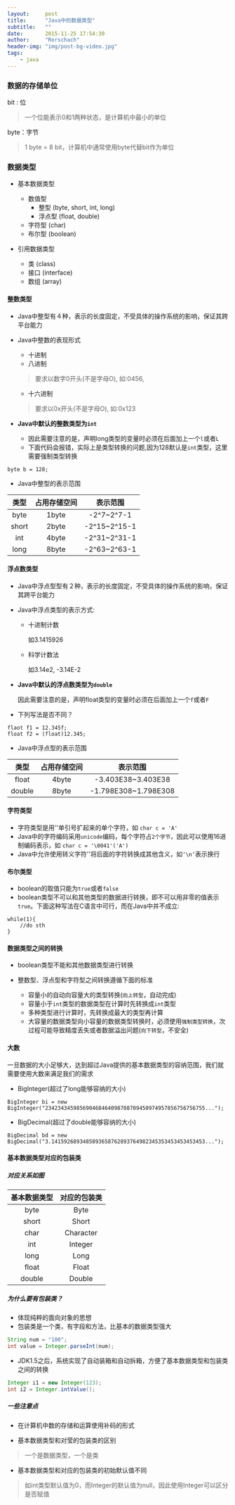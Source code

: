 ```yaml
---
layout:     post
title:      "Java中的数据类型"
subtitle:   ""
date:       2015-11-25 17:54:30
author:     "Rorschach"
header-img: "img/post-bg-video.jpg"
tags:
    - java
---
```


### 数据的存储单位

bit : 位    
>一个位能表示0和1两种状态，是计算机中最小的单位

byte：字节
>1 byte = 8 bit，计算机中通常使用byte代替bit作为单位


### 数据类型

* 基本数据类型

    * 数值型
        * 整型    (byte, short, int, long)
        * 浮点型    (float, double)
    * 字符型    (char)
    * 布尔型    (boolean)

* 引用数据类型

    * 类    (class)
    * 接口    (interface)
    * 数组    (array)


#### 整数类型

* Java中整型有４种，表示的长度固定，不受具体的操作系统的影响，保证其跨平台能力

* Java中整数的表现形式

    * 十进制
    * 八进制
    >要求以数字0开头(不是字母O), 如:0456,

    * 十六进制
    >要求以0x开头(不是字母O), 如:0x123

* **Java中默认的整数类型为`int`**
    
    * 因此需要注意的是，声明long类型的变量时必须在后面加上一个`l`或者`L`
    * 下面代码会报错，实际上是类型转换的问题,因为128默认是`int`类型，这里需要强制类型转换
``` 
byte b = 128;
```
* Java中整型的表示范围

|   类型    | 占用存储空间 | 表示范围　      |
|:--------:|:----------:|:------------:|
| byte     | 1byte      | -2^7~2^7-1   |
| short    | 2byte      | -2^15~2^15-1 |
| int      | 4byte      | -2^31~2^31-1 |
| long     | 8byte      | -2^63~2^63-1 |



#### 浮点数类型

* Java中浮点型型有２种，表示的长度固定，不受具体的操作系统的影响，保证其跨平台能力

* Java中浮点类型的表示方式:

    * 十进制计数

        如3.1415926

    * 科学计数法

        如3.14e2, -3.14E-2

* **Java中默认的浮点数类型为`double`**
    
    因此需要注意的是，声明float类型的变量时必须在后面加上一个`f`或者`F`

* 下列写法是否不同？
```
flaot f1 = 12.345f;
float f2 = (float)12.345;
```
* Java中浮点型的表示范围

|   类型    | 占用存储空间 |        表示范围　       |
|:--------:|:----------:|:--------------------:|
| float    | 4byte      | -3.403E38~3.403E38   |
| double   | 8byte      | -1.798E308~1.798E308 |


#### 字符类型

* 字符类型是用''单引号扩起来的单个字符，如 `char c = 'A'`
* Java中的字符编码采用`unicode`编码，每个字符占`2个字节`，因此可以使用16进制编码表示，如 `char c = '\0041'('A')`
* Java中允许使用转义字符'\'将后面的字符转换成其他含义，如`‘\n’`表示换行


#### 布尔类型
* boolean的取值只能为`true`或者`false`
* boolean类型不可以和其他类型的数据进行转换，即不可以用非零的值表示`true`。下面这种写法在C语言中可行，而在Java中并不成立:
```
while(1){
    //do sth
}
```

#### 数据类型之间的转换

* boolean类型不能和其他数据类型进行转换

* 整数型、浮点型和字符型之间转换遵循下面的标准
    * 容量小的自动向容量大的类型转换(`向上转型`，自动完成)
    * 容量小于`int`类型的数据类型在计算时先转换成`int`类型
    * 多种类型进行计算时，先转换成最大的类型再计算
    * 大容量的数据类型向小容量的数据类型转换时，必须使用`强制类型转换`，次过程可能导致精度丢失或者数据溢出问题(`向下转型`，不安全)
    
<!-- * 整型的默认值为0，浮点型默认为0.0，char默认为''，boolean默认为false -->

#### 大数
一旦数据的大小足够大，达到超过Java提供的基本数据类型的容纳范围，我们就需要使用大数来满足我们的需求

* BigInteger(超过了long能够容纳的大小)
```
BigInteger bi = new BigInteger("234234345985690468464098708709450974957856756756755...");
```
* BigDecimal(超过了double能够容纳的大小)
```
BigDecimal bd = new BigDecimal("3.1415926893485893658762893764982345353453453453453...");
```

#### 基本数据类型对应的包装类

##### 对应关系如图

| 基本数据类型 | 对应的包装类  |
|:----------:|:----------:|
| byte       | Byte       |
| short      | Short      |
| char       | Character  |
| int        | Integer    |
| long       | Long       |
| float      | Float      |
| double     | Double     |



##### 为什么要有包装类？

* 体现纯粹的面向对象的思想
* 包装类是一个类，有字段和方法，比基本的数据类型强大
```java
String num = "100";
int value = Integer.parseInt(num);
```
* JDK1.5之后，系统实现了自动装箱和自动拆箱，方便了基本数据类型和包装类之间的转换
```java
Integer i1 = new Integer(123);     
int i2 = Integer.intValue();        
```


##### 一些注意点

* 在计算机中数的存储和运算使用补码的形式

* 基本数据类型和对莹的包装类的区别 

>一个是数据类型，一个是类

* 基本数据类型和对应的包装类的初始默认值不同
    
>如int类型默认值为0，而Integer的默认值为null，因此使用Integer可以区分是否赋值
